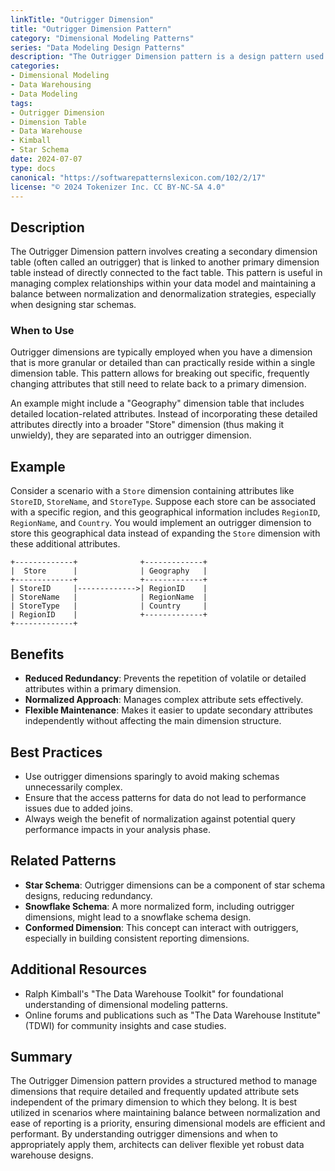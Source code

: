 ```yaml
---
linkTitle: "Outrigger Dimension"
title: "Outrigger Dimension Pattern"
category: "Dimensional Modeling Patterns"
series: "Data Modeling Design Patterns"
description: "The Outrigger Dimension pattern is a design pattern used in dimensional modeling where a secondary dimension table is linked to an existing dimension table rather than directly to the fact table. This approach helps manage complex relationships by avoiding unnecessary redundancy and achieving a more normalized schema within dimensional models."
categories:
- Dimensional Modeling
- Data Warehousing
- Data Modeling
tags:
- Outrigger Dimension
- Dimension Table
- Data Warehouse
- Kimball
- Star Schema
date: 2024-07-07
type: docs
canonical: "https://softwarepatternslexicon.com/102/2/17"
license: "© 2024 Tokenizer Inc. CC BY-NC-SA 4.0"
---
```



## Description

The Outrigger Dimension pattern involves creating a secondary dimension table (often called an outrigger) that is linked to another primary dimension table instead of directly connected to the fact table. This pattern is useful in managing complex relationships within your data model and maintaining a balance between normalization and denormalization strategies, especially when designing star schemas.

### When to Use

Outrigger dimensions are typically employed when you have a dimension that is more granular or detailed than can practically reside within a single dimension table. This pattern allows for breaking out specific, frequently changing attributes that still need to relate back to a primary dimension.

An example might include a "Geography" dimension table that includes detailed location-related attributes. Instead of incorporating these detailed attributes directly into a broader "Store" dimension (thus making it unwieldy), they are separated into an outrigger dimension.

## Example

Consider a scenario with a `Store` dimension containing attributes like `StoreID`, `StoreName`, and `StoreType`. Suppose each store can be associated with a specific region, and this geographical information includes `RegionID`, `RegionName`, and `Country`. You would implement an outrigger dimension to store this geographical data instead of expanding the `Store` dimension with these additional attributes.

```plaintext
+-------------+              +-------------+
|  Store      |              | Geography   |
+-------------+              +-------------+
| StoreID     |------------->| RegionID    |
| StoreName   |              | RegionName  |
| StoreType   |              | Country     |
| RegionID    |              +-------------+
+-------------+
```

## Benefits

- **Reduced Redundancy**: Prevents the repetition of volatile or detailed attributes within a primary dimension.
- **Normalized Approach**: Manages complex attribute sets effectively.
- **Flexible Maintenance**: Makes it easier to update secondary attributes independently without affecting the main dimension structure.

## Best Practices

- Use outrigger dimensions sparingly to avoid making schemas unnecessarily complex.
- Ensure that the access patterns for data do not lead to performance issues due to added joins.
- Always weigh the benefit of normalization against potential query performance impacts in your analysis phase.

## Related Patterns

- **Star Schema**: Outrigger dimensions can be a component of star schema designs, reducing redundancy.
- **Snowflake Schema**: A more normalized form, including outrigger dimensions, might lead to a snowflake schema design.
- **Conformed Dimension**: This concept can interact with outriggers, especially in building consistent reporting dimensions.

## Additional Resources

- Ralph Kimball's "The Data Warehouse Toolkit" for foundational understanding of dimensional modeling patterns.
- Online forums and publications such as "The Data Warehouse Institute" (TDWI) for community insights and case studies.

## Summary

The Outrigger Dimension pattern provides a structured method to manage dimensions that require detailed and frequently updated attribute sets independent of the primary dimension to which they belong. It is best utilized in scenarios where maintaining balance between normalization and ease of reporting is a priority, ensuring dimensional models are efficient and performant. By understanding outrigger dimensions and when to appropriately apply them, architects can deliver flexible yet robust data warehouse designs.
